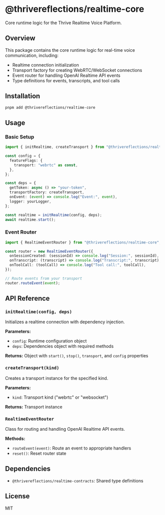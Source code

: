 # @thrivereflections/realtime-core

Core runtime logic for the Thrive Realtime Voice Platform.

## Overview

This package contains the core runtime logic for real-time voice communication, including:

- Realtime connection initialization
- Transport factory for creating WebRTC/WebSocket connections
- Event router for handling OpenAI Realtime API events
- Type definitions for events, transcripts, and tool calls

## Installation

```bash
pnpm add @thrivereflections/realtime-core
```

## Usage

### Basic Setup

```typescript
import { initRealtime, createTransport } from "@thrivereflections/realtime-core";

const config = {
  featureFlags: {
    transport: "webrtc" as const,
  },
};

const deps = {
  getToken: async () => "your-token",
  transportFactory: createTransport,
  onEvent: (event) => console.log("Event:", event),
  logger: yourLogger,
};

const realtime = initRealtime(config, deps);
await realtime.start();
```

### Event Router

```typescript
import { RealtimeEventRouter } from "@thrivereflections/realtime-core";

const router = new RealtimeEventRouter({
  onSessionCreated: (sessionId) => console.log("Session:", sessionId),
  onTranscript: (transcript) => console.log("Transcript:", transcript),
  onToolCall: (toolCall) => console.log("Tool call:", toolCall),
});

// Route events from your transport
router.routeEvent(event);
```

## API Reference

### `initRealtime(config, deps)`

Initializes a realtime connection with dependency injection.

**Parameters:**

- `config`: Runtime configuration object
- `deps`: Dependencies object with required methods

**Returns:** Object with `start()`, `stop()`, `transport`, and `config` properties

### `createTransport(kind)`

Creates a transport instance for the specified kind.

**Parameters:**

- `kind`: Transport kind ("webrtc" or "websocket")

**Returns:** Transport instance

### `RealtimeEventRouter`

Class for routing and handling OpenAI Realtime API events.

**Methods:**

- `routeEvent(event)`: Route an event to appropriate handlers
- `reset()`: Reset router state

## Dependencies

- `@thrivereflections/realtime-contracts`: Shared type definitions

## License

MIT
